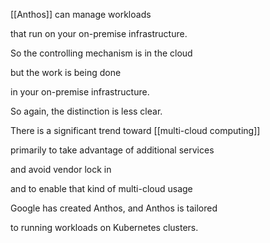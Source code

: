 [[Anthos]] can manage workloads

that run on your on-premise infrastructure.

So the controlling mechanism is in the cloud

but the work is being done

in your on-premise infrastructure.

So again, the distinction is less clear.

There is a significant trend toward [[multi-cloud computing]]

primarily to take advantage of additional services

and avoid vendor lock in

and to enable that kind of multi-cloud usage

Google has created Anthos, and Anthos is tailored

to running workloads on Kubernetes clusters.